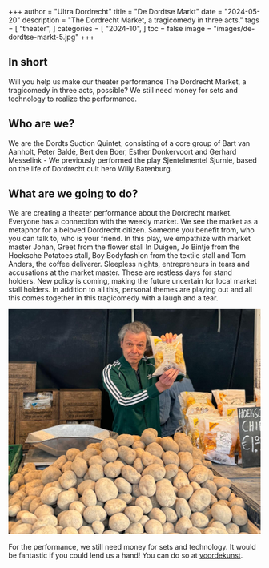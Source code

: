 +++
author = "Ultra Dordrecht"
title = "De Dordtse Markt"
date = "2024-05-20"
description = "The Dordrecht Market, a tragicomedy in three acts."
tags = [
    "theater",
]
categories = [
    "2024-10",
]
toc = false
image = "images/de-dordtse-markt-5.jpg"
+++

## In short

Will you help us make our theater performance The Dordrecht Market, a tragicomedy in three acts, possible? We still need money for sets and technology to realize the performance.

## Who are we?

We are the Dordts Suction Quintet, consisting of a core group of Bart van Aanholt, Peter Baldé, Bert den Boer, Esther Donkervoort and Gerhard Messelink - We previously performed the play Sjentelmentel Sjurnie, based on the life of Dordrecht cult hero Willy Batenburg.

## What are we going to do?

We are creating a theater performance about the Dordrecht market. Everyone has a connection with the weekly market. We see the market as a metaphor for a beloved Dordrecht citizen. Someone you benefit from, who you can talk to, who is your friend.
In this play, we empathize with market master Johan, Greet from the flower stall In Duigen, Jo Bintje from the Hoeksche Potatoes stall, Boy Bodyfashion from the textile stall and Tom Anders, the coffee deliverer.
Sleepless nights, entrepreneurs in tears and accusations at the market master. These are restless days for stand holders. New policy is coming, making the future uncertain for local market stall holders. In addition to all this, personal themes are playing out and all this comes together in this tragicomedy with a laugh and a tear.

![Photo by Elmo Kuiters](./images/de-dordtse-markt-14.jpg "Photo by Elmo Kuiters")

For the performance, we still need money for sets and technology. It would be fantastic if you could lend us a hand! You can do so at [voordekunst](https://www.voordekunst.nl/projecten/16789-de-dordtse-markt-1).
